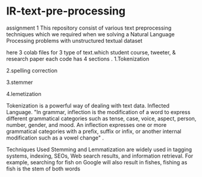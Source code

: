 # IR-text-pre-processing
assignment 1
This repository consist of various text preprocessing techniques which we required when we solving a Natural Language Processing problems with unstructured textual dataset

here 3  colab files for 3 type of text.which student course, tweeter, & research paper
each code has 4 sections .
  1.Tokenization
  
  2.spelling correction
  
  3.stemmer
  
  4.lemetization
 
Tokenization is a powerful way of dealing with text data.
Inflected Language. "In grammar, inflection is the modification of a word to express different grammatical categories such as tense, case, voice, aspect, person, number, gender, and mood. An inflection expresses one or more grammatical categories with a prefix, suffix or infix, or another internal modification such as a vowel change" .

Techniques Used Stemming and Lemmatization are widely used in tagging systems, indexing, SEOs, Web search results, and information retrieval. For example, searching for fish on Google will also result in fishes, fishing as fish is the stem of both words
  
 
